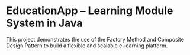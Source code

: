 # EducationApp – Learning Module System in Java
This project demonstrates the use of the Factory Method and Composite Design Pattern to build a flexible and scalable e-learning platform.
